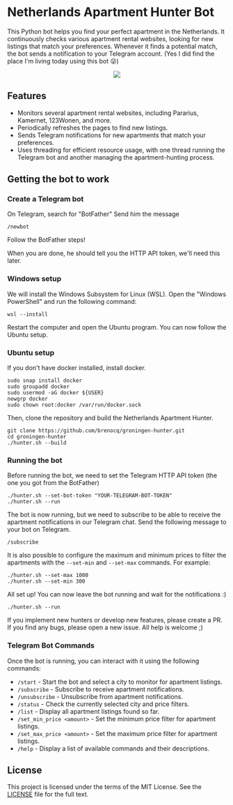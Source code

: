# Netherlands Apartment Hunter Bot

This Python bot helps you find your perfect apartment in the Netherlands. It continuously checks various apartment rental websites, looking for new listings that match your preferences. Whenever it finds a potential match, the bot sends a notification to your Telegram account. (Yes I did find the place I'm living today using this bot 😜)

<p align="center">
  <img src="https://github.com/brenocq/groningen-hunter/assets/17342434/6a83c8bc-a704-4d02-be39-b0df89974cc3">
</p>

## Features

- Monitors several apartment rental websites, including Pararius, Kamernet, 123Wonen, and more.
- Periodically refreshes the pages to find new listings.
- Sends Telegram notifications for new apartments that match your preferences.
- Uses threading for efficient resource usage, with one thread running the Telegram bot and another managing the apartment-hunting process.

## Getting the bot to work

### Create a Telegram bot
On Telegram, search for "BotFather"
Send him the message
```
/newbot
```
Follow the BotFather steps!

When you are done, he should tell you the HTTP API token, we'll need this later.

### Windows setup
We will install the Windows Subsystem for Linux (WSL). Open the "Windows PowerShell" and run the following command:

```
wsl --install
```

Restart the computer and open the Ubuntu program. You can now follow the Ubuntu setup.

### Ubuntu setup
If you don't have docker installed, install docker.
```
sudo snap install docker
sudo groupadd docker
sudo usermod -aG docker ${USER}
newgrp docker
sudo chown root:docker /var/run/docker.sock
```

Then, clone the repository and build the Netherlands Apartment Hunter.

```
git clone https://github.com/brenocq/groningen-hunter.git
cd groningen-hunter
./hunter.sh --build
```

### Running the bot
Before running the bot, we need to set the Telegram HTTP API token (the one you got from the BotFather)

```
./hunter.sh --set-bot-token "YOUR-TELEGRAM-BOT-TOKEN"
./hunter.sh --run
```

The bot is now running, but we need to subscribe to be able to receive the apartment notifications in our Telegram chat. Send the following message to your bot on Telegram.

```
/subscribe
```

It is also possible to configure the maximum and minimum prices to filter the apartments with the `--set-min` and `--set-max` commands. For example:

```
./hunter.sh --set-max 1000
./hunter.sh --set-min 300
```

All set up! You can now leave the bot running and wait for the notifications :)

```
./hunter.sh --run
```

If you implement new hunters or develop new features, please create a PR. If you find any bugs, please open a new issue. All help is welcome ;)

### Telegram Bot Commands

Once the bot is running, you can interact with it using the following commands:

- `/start` - Start the bot and select a city to monitor for apartment listings.
- `/subscribe` - Subscribe to receive apartment notifications.
- `/unsubscribe` - Unsubscribe from apartment notifications.
- `/status` - Check the currently selected city and price filters.
- `/list` - Display all apartment listings found so far.
- `/set_min_price <amount>` - Set the minimum price filter for apartment listings.
- `/set_max_price <amount>` - Set the maximum price filter for apartment listings.
- `/help` - Display a list of available commands and their descriptions.

## License

This project is licensed under the terms of the MIT License. See the [LICENSE](LICENSE) file for the full text.
